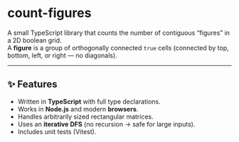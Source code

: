 # count-figures

A small TypeScript library that counts the number of contiguous “figures” in a 2D boolean grid.  
A **figure** is a group of orthogonally connected `true` cells (connected by top, bottom, left, or right — no diagonals).

---

## ✨ Features
- Written in **TypeScript** with full type declarations.
- Works in **Node.js** and modern **browsers**.
- Handles arbitrarily sized rectangular matrices.
- Uses an **iterative DFS** (no recursion → safe for large inputs).
- Includes unit tests (Vitest).